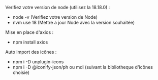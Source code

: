 




Verifiez votre version de node (utilisez la 18.18.0) : 
- node -v (Verifiez votre version de Node)
- nvm use 18 (Mettre a jour Node avec la version souhaitée)

Mise en place d'axios : 
- npm install axios

Auto Import des icônes :
- npm i -D unplugin-icons
- npm i -D @iconify-json/ph ou mdi (suivant la bibliotheque d'icônes choisie)